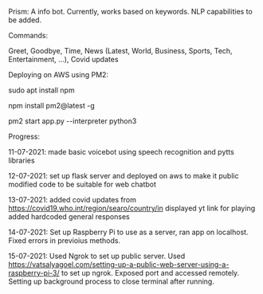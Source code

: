 Prism:
A info bot. Currently, works based on keywords. NLP capabilities to be added.

Commands:

Greet, 
Goodbye, 
Time, 
News (Latest, World, Business, Sports, Tech, Entertainment, ...), 
Covid updates


Deploying on AWS using PM2:

sudo apt install npm

npm install pm2@latest -g

pm2 start app.py --interpreter python3

Progress:

11-07-2021: 
made basic voicebot using speech recognition and pytts libraries

12-07-2021: 
set up flask server and deployed on aws to make it public
modified code to be suitable for web chatbot

13-07-2021: 
added covid updates from https://covid19.who.int/region/searo/country/in
displayed yt link for playing
added hardcoded general responses

14-07-2021:
Set up Raspberry Pi to use as a server, ran app on localhost.
Fixed errors in previoius methods.

15-07-2021:
Used Ngrok to set up public server.
Used https://vatsalyagoel.com/setting-up-a-public-web-server-using-a-raspberry-pi-3/ to set up ngrok.
Exposed port and accessed remotely.
Setting up background process to close terminal after running.


